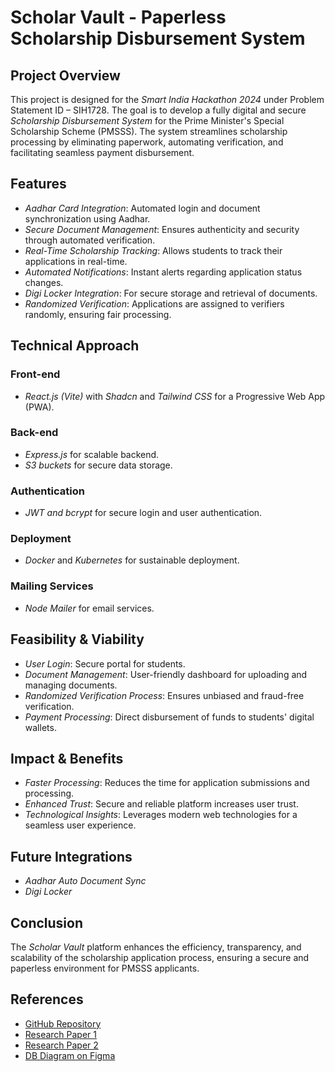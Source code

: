 # Scholar Vault - Paperless Scholarship Disbursement System

## Project Overview
This project is designed for the *Smart India Hackathon 2024* under Problem Statement ID – SIH1728. The goal is to develop a fully digital and secure *Scholarship Disbursement System* for the Prime Minister's Special Scholarship Scheme (PMSSS). The system streamlines scholarship processing by eliminating paperwork, automating verification, and facilitating seamless payment disbursement.

## Features
- *Aadhar Card Integration*: Automated login and document synchronization using Aadhar.
- *Secure Document Management*: Ensures authenticity and security through automated verification.
- *Real-Time Scholarship Tracking*: Allows students to track their applications in real-time.
- *Automated Notifications*: Instant alerts regarding application status changes.
- *Digi Locker Integration*: For secure storage and retrieval of documents.
- *Randomized Verification*: Applications are assigned to verifiers randomly, ensuring fair processing.
  
## Technical Approach
### Front-end
- *React.js (Vite)* with *Shadcn* and *Tailwind CSS* for a Progressive Web App (PWA).

### Back-end
- *Express.js* for scalable backend.
- *S3 buckets* for secure data storage.

### Authentication
- *JWT and bcrypt* for secure login and user authentication.

### Deployment
- *Docker* and *Kubernetes* for sustainable deployment.

### Mailing Services
- *Node Mailer* for email services.

## Feasibility & Viability
- *User Login*: Secure portal for students.
- *Document Management*: User-friendly dashboard for uploading and managing documents.
- *Randomized Verification Process*: Ensures unbiased and fraud-free verification.
- *Payment Processing*: Direct disbursement of funds to students' digital wallets.

## Impact & Benefits
- *Faster Processing*: Reduces the time for application submissions and processing.
- *Enhanced Trust*: Secure and reliable platform increases user trust.
- *Technological Insights*: Leverages modern web technologies for a seamless user experience.

## Future Integrations
- *Aadhar Auto Document Sync*
- *Digi Locker*

## Conclusion
The *Scholar Vault* platform enhances the efficiency, transparency, and scalability of the scholarship application process, ensuring a secure and paperless environment for PMSSS applicants.

## References
- [GitHub Repository](https://github.com/Harsh9871/Hackathon-2024)
- [Research Paper 1](https://www.thehindu.com/news/national/himachal-pradesh/himachal-multi-crore-scholarship-scam-cbi-files-charge-sheet-against-20-institutes-105-individuals/article68005966.ece)
- [Research Paper 2](https://www.thehindu.com/news/national/cbi-registers-case-to-probe-minority-student-scholarship-scam/article67249147.ece)
- [DB Diagram on Figma](https://www.figma.com/design/faD2QWGHAWqEpBu1gfnhFX/DB-diagram---SQL-Server-%2F-MongoDB-(Community)?node-id=260-1698&m=dev&t=QNQpHISQj4ObLTgX-1)